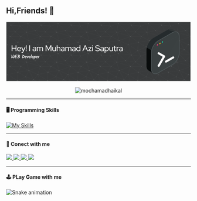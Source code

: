 <!-- Gambar dan Judul -->
<h2>Hi,Friends! 👋</h2>

![Ajisaputra](img/image.png)

<p align="center">
  <img src="https://komarev.com/ghpvc/?username=mmuhamadaji299&label=Profile%20views&color=ff69b4&style=flat" alt="mochamadhaikal" />
</p>

---

#### 🖥️ Programming Skills

[![My Skills](https://skillicons.dev/icons?i=php,html,figma,laravel,tailwind)](https://skillicons.dev)

---

#### 🙂 Conect with me

<p>
  <a href="https://www.instagram.com/jii_sptr4/">
    <img src="https://skillicons.dev/icons?i=instagram" />
  </a>
  <a href="https://www.linkedin.com/in/muhamad-aji-saputra-43b096307/">
    <img src="https://skillicons.dev/icons?i=linkedin" />
  </a>
  <a href="https://github.com/muhamadaji299">
    <img src="https://skillicons.dev/icons?i=github" />
  </a>
  <a href="www/gmail/majis1802@gmail.com">
    <img src="https://skillicons.dev/icons?i=gmail" />
  </a>
</p>

---

#### 🕹️ PLay Game with me

<img src="https://raw.githubusercontent.com/maurodesouza/maurodesouza/output/snake.svg" alt="Snake animation" />
